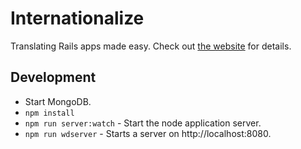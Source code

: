# Internationalize
Translating Rails apps made easy.
Check out [the website](http://internationalize.herokuapp.com/) for details.

## Development
- Start MongoDB.
- `npm install`
- `npm run server:watch` - Start the node application server.
- `npm run wdserver` - Starts a server on http://localhost:8080.
